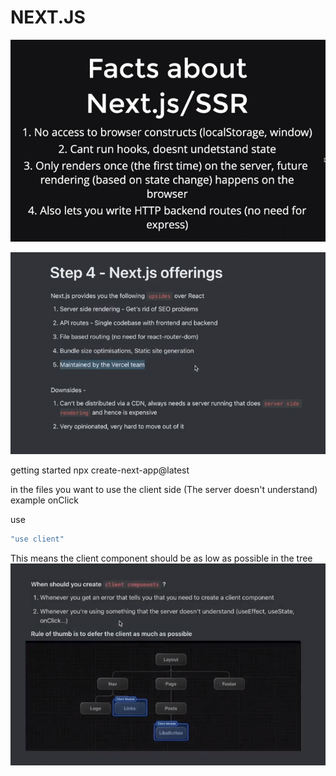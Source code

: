 # NEXT.JS

![Alt text](image1.png)

![Alt text](image.png)

getting started 
npx create-next-app@latest



in the files you want to use the client side (The server doesn't understand) example onClick

use 
```javascript
"use client"
```
This means the client component should be as low as possible in the tree
![Alt text](image-1.png)